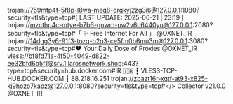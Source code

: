 trojan://759mtp4f-5f8p-l8wa-meq8-qrqkyj2zg3i6@127.0.0.1:1080?security=tls&type=tcp#[ LAST UPDATE: 2025-06-21 | 23:19 ]
trojan://mzcthp4c-mtye-b7b6-gnwm-pw2v6c6440yu@127.0.0.1:2080?security=tls&type=tcp#「 ✨ Free Internet For All 」 @OXNET_IR
trojan://14dgg3y6-91f3-tozq-b2o3-ce5fm0b6mu3m@127.0.0.1:3080?security=tls&type=tcp#❤️ Your Daily Dose of Proxies @OXNET_IR
vless://bf8fd71a-4f50-4049-d822-ee32bfd6b5f1@srv.1.larosnetwork.shop:443?type=tcp&security=hub.docker.com#IR 🇮🇷 ┇ VLESS-TCP-HUB.DOCKER.COM ┇ 88.218.16.251
trojan://zpazt16r-xqtf-at93-x825-kj9hozo7kapz@127.0.0.1:8080?security=tls&type=tcp#</> Collector v21.0.0 @OXNET_IR